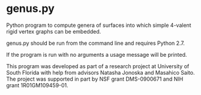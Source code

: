 # genus.py
Python program to compute genera of surfaces into which simple 4-valent rigid vertex graphs can be embedded.

genus.py should be run from the command line and requires Python 2.7.

If the program is run with no arguments a usage message will be printed.

This program was developed as part of a research project at University of South Florida with help from advisors Natasha Jonoska and Masahico Saito. The project was supported in part by NSF grant DMS-0900671 and NIH grant 1R01GM109459-01.
